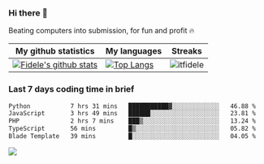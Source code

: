 ### Hi there 👋
<p>Beating computers into submission, for fun and profit 🔥</p>

|My github statistics|My languages|Streaks|
|-|-|-|
|[![Fidele's github stats](https://github-readme-stats.vercel.app/api?username=itfidele&count_private=true&show_icons=true&theme=dark&hide_title=true)](https://github.com/itfidele)|[![Top Langs](https://github-readme-stats.vercel.app/api/top-langs/?username=itfidele&show_icons=true&langs_count=8&theme=dark&layout=compact&hide_title=true)](https://github.com/itfidele)|![itfidele](https://github-readme-streak-stats.herokuapp.com/?user=itfidele&theme=dark)

### Last 7 days coding time in brief
<!--START_SECTION:waka-->

```txt
Python           7 hrs 31 mins   ███████████▓░░░░░░░░░░░░░   46.88 %
JavaScript       3 hrs 49 mins   ██████░░░░░░░░░░░░░░░░░░░   23.81 %
PHP              2 hrs 7 mins    ███▒░░░░░░░░░░░░░░░░░░░░░   13.24 %
TypeScript       56 mins         █▒░░░░░░░░░░░░░░░░░░░░░░░   05.82 %
Blade Template   39 mins         █░░░░░░░░░░░░░░░░░░░░░░░░   04.05 %
```

<!--END_SECTION:waka-->

![](https://komarev.com/ghpvc/?username=itfidele)
